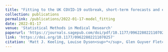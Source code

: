```yaml
---
title: "Fitting to the UK COVID-19 outbreak, short-term forecasts and estimating the reproductive number"
collection: publications
permalink: /publications/2022-01-17-model_fitting
date: 2022-01-17
venue: 'Statistical Methods in Medical Research'
paperurl: 'https://journals.sagepub.com/doi/pdf/10.1177/09622802211070257'
link: 'https://doi.org/10.1177/09622802211070257'
citation: 'Matt J. Keeling, Louise Dyson<sup>*</sup>, Glen Guyver Fletcher, Alex Holmes, Malcolm G. Semple, ISARIC4C Investigators, Michael Tildesley<sup>*</sup>, <b>Edward M Hill</b><sup>*</sup>. (2022). &quot;Fitting to the UK COVID-19 outbreak, short-term forecasts and estimating the reproductive number.&quot; <i>Statistical Methods in Medical Research</i>. doi:10.1177/09622802211070257.'
---
```

